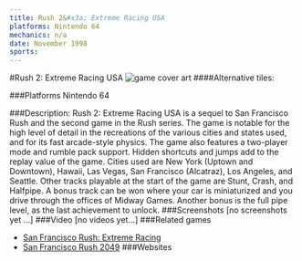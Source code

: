 ```yaml
---
title: Rush 2&#x3a; Extreme Racing USA
platforms: Nintendo 64
mechanics: n/a
date: November 1998
sports: 
---
```

#Rush 2: Extreme Racing USA
![game cover art](//images.igdb.com/igdb/image/upload/t_cover_big/orw7dk3zlmaslkixy2ms.jpg "Logo Title Text 1")
####Alternative tiles:

###Platforms
Nintendo 64

###Description:
Rush 2: Extreme Racing USA is a sequel to San Francisco Rush and the second game in the Rush series. 
The game is notable for the high level of detail in the recreations of the various cities and states used, and for its fast arcade-style physics. The game also features a two-player mode and rumble pack support. Hidden shortcuts and jumps add to the replay value of the game. 
Cities used are New York (Uptown and Downtown), Hawaii, Las Vegas, San Francisco (Alcatraz), Los Angeles, and Seattle. Other tracks playable at the start of the game are Stunt, Crash, and Halfpipe. A bonus track can be won where your car is miniaturized and you drive through the offices of Midway Games. Another bonus is the full pipe level, as the last achievement to unlock.
###Screenshots
[no screenshots yet ...]
###Video
[no videos yet...]
###Related games
* [San Francisco Rush: Extreme Racing](/games/san-francisco-rush-extreme-racing-3595/)
* [San Francisco Rush 2049](/games/san-francisco-rush-2049-3596/)
###Websites

